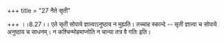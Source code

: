 +++
title = "27 नैते सृती"

+++
।।8.27।। एते सृती सोपाये ज्ञात्वाऽनुष्ठाय न मुह्यति। तच्चाह स्कान्दे --
सृती ज्ञात्वा च सोपाये अनुष्ठाय च साधनम्। न कश्चिन्मोहमाप्नोति न चान्या
तत्र वै गतिः इति।
